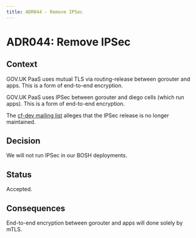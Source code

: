 ```yaml
---
title: ADR044 - Remove IPSec
---
```


# ADR044: Remove IPSec

## Context

GOV.UK PaaS uses mutual TLS via routing-release between gorouter and apps.
This is a form of end-to-end encryption.

GOV.UK PaaS uses IPSec between gorouter and diego cells (which run apps).
This is a form of end-to-end encryption.

The [cf-dev mailing list](https://lists.cloudfoundry.org/g/cf-dev/message/9143) alleges 
that the IPSec release is no longer maintained.

## Decision

We will not run IPSec in our BOSH deployments.

## Status

Accepted.

## Consequences

End-to-end encryption between gorouter and apps will done solely by mTLS.
